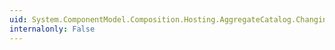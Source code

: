 ```yaml
---
uid: System.ComponentModel.Composition.Hosting.AggregateCatalog.Changing
internalonly: False
---
```

